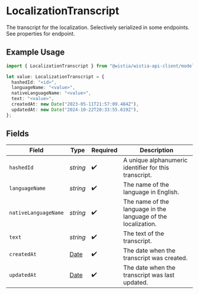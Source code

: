# LocalizationTranscript

The transcript for the localization. Selectively serialized in some endpoints. See properties for endpoint.

## Example Usage

```typescript
import { LocalizationTranscript } from "@wistia/wistia-api-client/models";

let value: LocalizationTranscript = {
  hashedId: "<id>",
  languageName: "<value>",
  nativeLanguageName: "<value>",
  text: "<value>",
  createdAt: new Date("2023-05-11T21:57:09.484Z"),
  updatedAt: new Date("2024-10-22T20:33:55.619Z"),
};
```

## Fields

| Field                                                                                         | Type                                                                                          | Required                                                                                      | Description                                                                                   |
| --------------------------------------------------------------------------------------------- | --------------------------------------------------------------------------------------------- | --------------------------------------------------------------------------------------------- | --------------------------------------------------------------------------------------------- |
| `hashedId`                                                                                    | *string*                                                                                      | :heavy_check_mark:                                                                            | A unique alphanumeric identifier for this transcript.                                         |
| `languageName`                                                                                | *string*                                                                                      | :heavy_check_mark:                                                                            | The name of the language in English.                                                          |
| `nativeLanguageName`                                                                          | *string*                                                                                      | :heavy_check_mark:                                                                            | The name of the language in the language of the localization.                                 |
| `text`                                                                                        | *string*                                                                                      | :heavy_check_mark:                                                                            | The text of the transcript.                                                                   |
| `createdAt`                                                                                   | [Date](https://developer.mozilla.org/en-US/docs/Web/JavaScript/Reference/Global_Objects/Date) | :heavy_check_mark:                                                                            | The date when the transcript was created.                                                     |
| `updatedAt`                                                                                   | [Date](https://developer.mozilla.org/en-US/docs/Web/JavaScript/Reference/Global_Objects/Date) | :heavy_check_mark:                                                                            | The date when the transcript was last updated.                                                |
